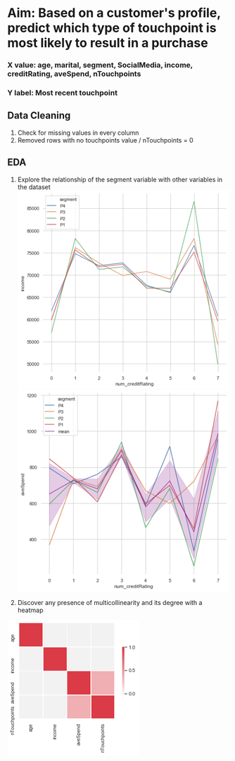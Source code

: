 # Aim: Based on a customer's profile, predict which type of touchpoint is most likely to result in a purchase
### X value: age, marital, segment, SocialMedia, income, creditRating, aveSpend, nTouchpoints
### Y label: Most recent touchpoint
## Data Cleaning
1. Check for missing values in every column
2. Removed rows with no touchpoints value / nTouchpoints = 0
## EDA
1. Explore the relationship of the segment variable with other variables in the dataset
![Income line plot](/images/plot1.png)
![Average Spending line plot](/images/plot2.png)

2. Discover any presence of multicollinearity and its degree with a heatmap

![Collinearity heatmap](/images/plot3.png)
